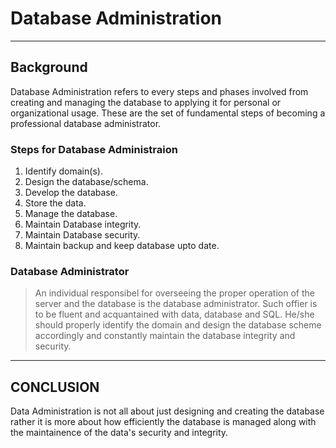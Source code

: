 # Database Administration
---

## Background
Database Administration refers to every steps and phases involved from creating and managing the database to applying it for personal or organizational usage. These are the set of fundamental steps of becoming a professional database administrator.

### Steps for Database Administraion
1. Identify domain(s).
2. Design the database/schema.
3. Develop the database.
4. Store the data.
5. Manage the database.
6. Maintain Database integrity.
7. Maintain Database security.
8. Maintain backup and keep database upto date.

### Database Administrator
> An individual responsibel for overseeing the proper operation of the server and the database is the database administrator. Such offier is to be fluent and acquantained with data, database and SQL.
He/she should properly identify the domain and design the database scheme accordingly and constantly maintain the database integrity and security.

---

## CONCLUSION
Data Administration is not all about just designing and creating the database rather it is more about how efficiently the database is managed along with the maintainence of the data's security and integrity.